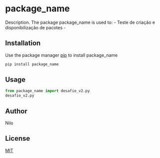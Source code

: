 # package_name

Description. 
The package package_name is used to:
	- Teste de criação e disponibilização de pacotes
	-

## Installation

Use the package manager [pip](https://pip.pypa.io/en/stable/) to install package_name

```bash
pip install package_name
```

## Usage

```python
from package_name import desafio_v2.py
desafio_v2.py
```

## Author
Nilo

## License
[MIT](https://choosealicense.com/licenses/mit/)